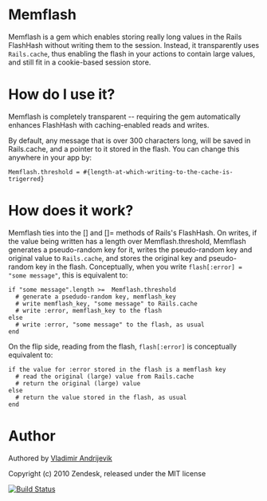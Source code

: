Memflash
========

Memflash is a gem which enables storing really long values in the Rails FlashHash
without writing them to the session. Instead, it transparently uses `Rails.cache`, thus
enabling the flash in your actions to contain large values, and still fit in a cookie-based
session store.

How do I use it?
================

Memflash is completely transparent -- requiring the gem automatically enhances FlashHash
with caching-enabled reads and writes.

By default, any message that is over 300 characters long, will be saved in Rails.cache,
and a pointer to it stored in the flash. You can change this anywhere in your app by:

    Memflash.threshold = #{length-at-which-writing-to-the-cache-is-trigerred}

How does it work?
=================

Memflash ties into the [] and []= methods of Rails's FlashHash. On writes, if the value
being written has a length over Memflash.threshold, Memflash generates a pseudo-random
key for it, writes the pseudo-random key and original value to `Rails.cache`, and stores
the original key and pseudo-random key in the flash. Conceptually, when you write
`flash[:error] = "some message"`, this is equivalent to:

    if "some message".length >=  Memflash.threshold
      # generate a psedudo-random key, memflash_key
      # write memflash_key, "some message" to Rails.cache
      # write :error, memflash_key to the flash
    else
      # write :error, "some message" to the flash, as usual
    end

On the flip side, reading from the flash, `flash[:error]` is conceptually equivalent to:

    if the value for :error stored in the flash is a memflash key
      # read the original (large) value from Rails.cache
      # return the original (large) value
    else
      # return the value stored in the flash, as usual
    end

Author
======

Authored by [Vladimir Andrijevik](mailto:vladimir@zendesk.com)

Copyright (c) 2010 Zendesk, released under the MIT license

[![Build Status](https://secure.travis-ci.org/zendesk/memflash.png)](http://travis-ci.org/zendesk/memflash)
